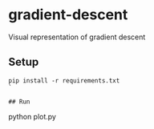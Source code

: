 # gradient-descent
Visual representation of gradient descent

## Setup
```
pip install -r requirements.txt
`

## Run
```
python plot.py
```
